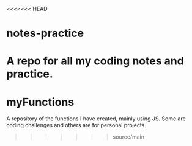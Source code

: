 <<<<<<< HEAD
# notes-practice
A repo for all my coding notes and practice. 
=======
# myFunctions
A repository of the functions I have created, mainly using JS. Some are coding challenges and others are for personal projects.
>>>>>>> source/main
